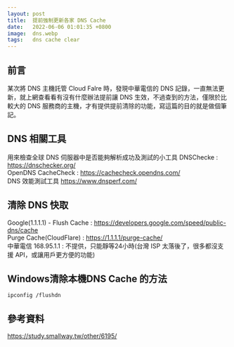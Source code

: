 ```yaml
---
layout: post
title:  提前強制更新各家 DNS Cache 
date:   2022-06-06 01:01:35 +0800
image:  dns.webp
tags:   dns cache clear 
---
```

## 前言
某次將 DNS 主機託管 Cloud Falre 時，發現中華電信的 DNS 記錄，一直無法更新，就上網查看看有沒有什麼辦法提前讓 DNS 生效，不過查到的方法，僅限於比較大的 DNS 服務商的主機，才有提供提前清除的功能，寫這篇的目的就是做個筆記。

## DNS 相關工具
用來檢查全球 DNS 伺服器中是否能夠解析成功及測試的小工具
DNSChecke : https://dnschecker.org/  
OpenDNS CacheCheck : https://cachecheck.opendns.com/  
DNS 效能測試工具 https://www.dnsperf.com/  

## 清除 DNS 快取
Google(1.1.1.1) - Flush Cache : https://developers.google.com/speed/public-dns/cache  
Purge Cache(CloudFlare) : https://1.1.1.1/purge-cache/  
中華電信 168.95.1.1 : 不提供，只能靜等24小時(台灣 ISP 太落後了，很多都沒支援 API，或讓用戶更方便的功能)  

## Windows清除本機DNS Cache 的方法

```
ipconfig /flushdn
```

## 參考資料
https://study.smallway.tw/other/6195/